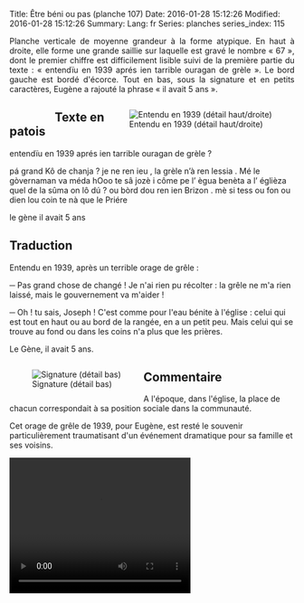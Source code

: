 Title: Être béni ou pas (planche 107)
Date: 2016-01-28 15:12:26
Modified: 2016-01-28 15:12:26
Summary: 
Lang: fr
Series: planches
series_index: 115

<p style="text-align:justify;">Planche verticale de moyenne grandeur à
la forme atypique. En haut à droite, elle forme une grande saillie sur
laquelle est gravé le nombre « 67 », dont le premier chiffre est
difficilement lisible suivi de la première partie du texte :
« entendïu en 1939 aprés ien tarrible ouragan de grèle ». Le bord
gauche est bordé d'écorce. Tout en bas, sous la signature et en petits
caractères, Eugène a rajouté la phrase « il avait 5 ans ».</p>

<figure class="image-block" style="float: left;">
  <img alt="" src="{static}/images/planche_107.png">
  <figcaption style="max-width: 310px"></figcaption>
</figure>

<figure class="image-block" style="float: right;">
  <img alt="Entendu en 1939 (détail haut/droite)" src="{static}/images/planche_107detail_haut-2.png">
  <figcaption style="max-width: 306px">Entendu en 1939 (détail haut/droite)</figcaption>
</figure>

## Texte en patois

 entendïu en 1939 aprés ien tarrible ouragan de grèle ?

pá grand Kô de chanja ?  je ne ren ieu , la grèle n’à ren lessia . Mé
le gòvernaman va méda hOoo te sâ jozè i côme pe l’ ègua benèta a l’
églièza quel de la sûma on lô dú ? ou bòrd dou ren ien Brizon . mè si
tess ou fon ou dien lou coin te nà que le Priére

le gène il avait 5 ans


## Traduction

Entendu en 1939, après un terrible orage de grêle :

─ Pas grand chose de changé ! Je n'ai rien pu récolter : la grêle ne
  m'a rien laissé, mais le gouvernement va m'aider !

─ Oh ! tu sais, Joseph ! C'est comme pour l'eau bénite à l'église :
  celui qui est tout en haut ou au bord de la rangée, en a un petit
  peu. Mais celui qui se trouve au fond ou dans les coins n'a plus que
  les prières.

Le Gène, il avait 5 ans.

<figure class="image-block" style="float: left;">
  <img alt="Signature (détail bas)" src="{static}/images/planche_107_detail_signature-2.png">
  <figcaption style="max-width: 315px">Signature (détail bas)</figcaption>
</figure>

## Commentaire

A l'époque, dans l'église, la place de chacun correspondait à sa
position sociale dans la communauté.

Cet orage de grêle de 1939, pour Eugène, est resté le souvenir
particulièrement traumatisant d'un événement dramatique pour sa
famille et ses voisins.

<video width="320" height="240" controls>
  <source src="https://d1njpgd0ygatdn.cloudfront.net/video_107.mp4" type="video/mp4">
</video>
